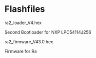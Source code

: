 # Flashfiles

ra2_loader_V4.hex

Second Bootloader for NXP LPC54114J256


ra2_firmware_V43.0.hex 

Firmware for Ra
